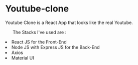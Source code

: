 # <h1>Youtube-clone</h1>

Youtube Clone is a React App that looks like the real Youtube. 

<ul>The Stacks I've used are : </ul>
  <li>React JS for the Front-End</li>
  <li>Node JS with Express JS for the Back-End</li>
  <li>Axios</li>
  <li>Material UI</li>

